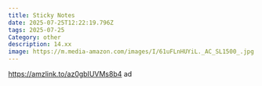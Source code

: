 ```yaml
---
title: Sticky Notes
date: 2025-07-25T12:22:19.796Z
tags: 2025-07-25
Category: other
description: 14.xx
image: https://m.media-amazon.com/images/I/61uFLnHUYiL._AC_SL1500_.jpg
---
```

https://amzlink.to/az0gbIUVMs8b4 ad